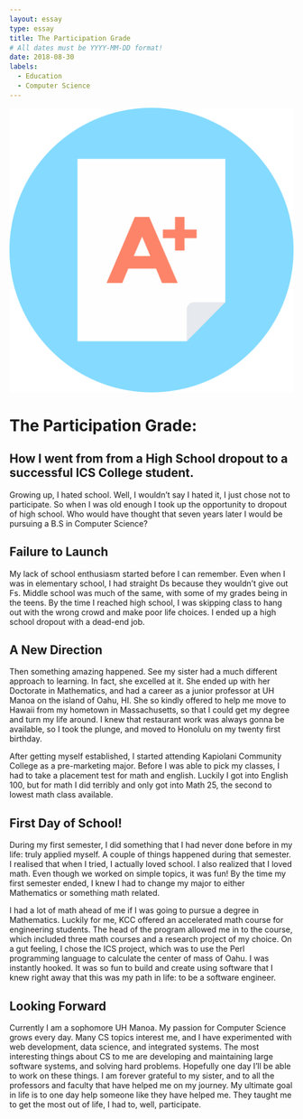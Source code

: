 ```yaml
---
layout: essay
type: essay
title: The Participation Grade
# All dates must be YYYY-MM-DD format!
date: 2018-08-30
labels:
  - Education
  - Computer Science
---
```


<img class="ui medium left floated image" src="../images/a-grade.png"/>

#  The Participation Grade:
## How I went from from a High School dropout to a successful ICS College student.

Growing up, I hated school. Well, I wouldn’t say I hated it, I just chose not to participate. So when I was old enough I took up the opportunity to dropout of high school. Who would have thought that seven years later I would be pursuing a B.S in Computer Science?

## Failure to Launch
  My lack of school enthusiasm started before I can remember. Even when I was in elementary school, I had straight Ds because they wouldn’t give out Fs. Middle school was much of the same, with some of my grades being in the teens. By the time I reached high school, I was skipping class to hang out with the wrong crowd and make poor life choices. I ended up a high school dropout with a dead-end job. 

## A New Direction
  Then something amazing happened. See my sister had a much different approach to learning. In fact, she excelled at it. She ended up with her Doctorate in Mathematics, and had a career as a junior professor at UH Manoa on the island of Oahu, HI. She so kindly offered to help me move to Hawaii from my hometown in Massachusetts, so that I could get my degree and turn my life around. I knew that restaurant work was always gonna be available, so I took the plunge, and moved to Honolulu on my twenty first birthday.

  After getting myself established, I started attending Kapiolani Community College as a pre-marketing major. Before I was able to pick my classes, I had to take a placement test for math and english. Luckily I got into English 100, but for math I did terribly and only got into Math 25, the second to lowest math class available. 

## First Day of School!
  During my first semester, I did something that I had never done before in my life: truly applied myself. A couple of things happened during that semester. I realised that when I tried, I actually loved school. I also realized that I loved math. Even though we worked on simple topics, it was fun! By the time my first semester ended, I knew I had to change my major to either Mathematics or something math related.

  I had a lot of math ahead of me if I was going to pursue a degree in Mathematics. Luckily for me, KCC offered an accelerated math course for engineering students. The head of the program allowed me in to the course, which included three math courses and a research project of my choice. On a gut feeling, I chose the ICS project, which was to use the Perl programming language to calculate the center of mass of Oahu. I was instantly hooked. It was so fun to build and create using software that I knew right away that this was my path in life: to be a software engineer.

## Looking Forward
  Currently I am a sophomore UH Manoa. My passion for Computer Science grows every day. Many CS topics interest me, and I have experimented with web development, data science, and integrated systems. The most interesting things about CS to me are developing and maintaining large software systems, and solving hard problems. Hopefully one day I’ll be able to work on these things. I am forever grateful to my sister, and to all the professors and faculty that have helped me on my journey. My ultimate goal in life is to one day help someone like they have helped me. They taught me to get the most out of life, I had to, well, participate.
